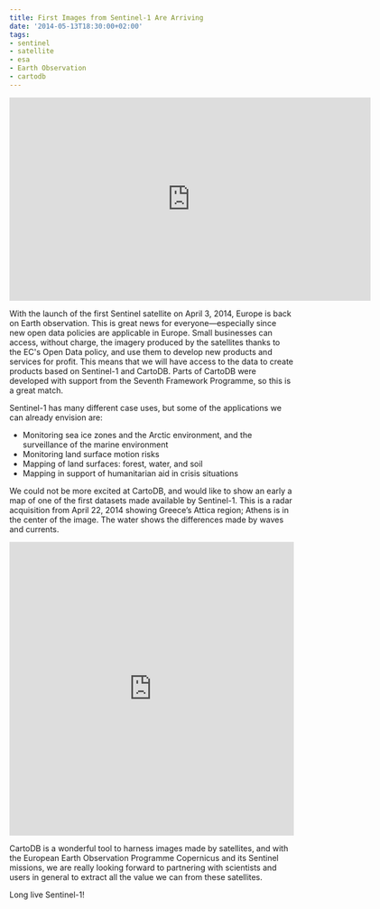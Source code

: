 ```yaml
---
title: First Images from Sentinel-1 Are Arriving
date: '2014-05-13T18:30:00+02:00'
tags:
- sentinel
- satellite
- esa
- Earth Observation
- cartodb
---
```


<iframe src="http://www.esa.int/spaceinvideos/content/view/embedjw/425436" width="640" height="360" frameborder="0"></iframe>

With the launch of the first Sentinel satellite on April 3, 2014, Europe is back on Earth observation. This is great news for everyone—especially since new open data policies are applicable in Europe. Small businesses can access, without charge, the imagery produced by the satellites thanks to the EC's Open Data policy, and use them to develop new products and services for profit. This means that we will have access to the data to create products based on Sentinel-1 and CartoDB. Parts of CartoDB were developed with support from the Seventh Framework Programme, so this is a great match.

Sentinel-1 has many different case uses, but some of the applications we can already envision are:

- Monitoring sea ice zones and the Arctic environment, and the surveillance of the marine environment
- Monitoring land surface motion risks
- Mapping of land surfaces: forest, water, and soil
- Mapping in support of humanitarian aid in crisis situations

We could not be more excited at CartoDB, and would like to show an early a map of one of the first datasets made available by Sentinel-1. This is a radar acquisition from April 22, 2014 showing Greece’s Attica region; Athens is in the center of the image. The water shows the differences made by waves and currents.

<iframe width="100%" height="520" frameborder="0" src="http://jatorre-cloud.cartodb.com/viz/ab4d6c46-da03-11e3-96b7-0edbca4b5057/embed_map?title=true&amp;description=true&amp;search=false&amp;shareable=true&amp;cartodb_logo=true&amp;layer_selector=false&amp;legends=false&amp;scrollwheel=true&amp;fullscreen=true&amp;sublayer_options=1%7C1&amp;sql=&amp;sw_lat=37.85859141570558&amp;sw_lon=23.479843139648438&amp;ne_lat=38.08160859009049&amp;ne_lon=23.990707397460938"></iframe>

CartoDB is a wonderful tool to harness images made by satellites, and with the European Earth Observation Programme Copernicus and its Sentinel missions, we are really looking forward to partnering with scientists and users in general to extract all the value we can from these satellites.

Long live Sentinel-1!
